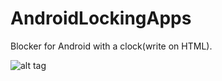 AndroidLockingApps
==================

Blocker for Android with a clock(write on HTML).


![alt tag](https://pp.vk.me/c618628/v618628839/99cd/44ca4-n0bNA.jpg)
